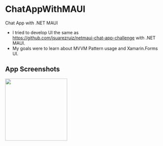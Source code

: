 # ChatAppWithMAUI
Chat App with .NET MAUI


* I tried to develop UI the same as https://github.com/jsuarezruiz/netmaui-chat-app-challenge with .NET MAUI.
* My goals were to learn about MVVM Pattern usage and Xamarin.Forms UI.

## App Screenshots

<p float="left">
  <img src="https://user-images.githubusercontent.com/72599457/177820015-655aa109-6462-4c9b-9c7b-3142fe1caf5a.png" width ="200" />
  </p>
